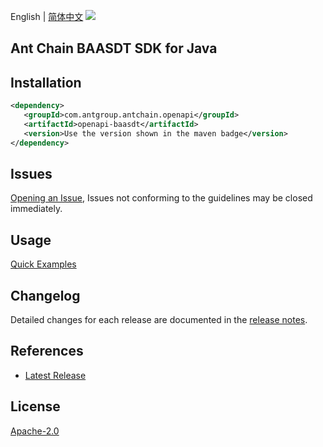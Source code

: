 English | [简体中文](README-CN.md)
![](https://aliyunsdk-pages.alicdn.com/icons/AlibabaCloud.svg)

## Ant Chain BAASDT SDK for Java

## Installation

```xml
<dependency>
   <groupId>com.antgroup.antchain.openapi</groupId>
   <artifactId>openapi-baasdt</artifactId>
   <version>Use the version shown in the maven badge</version>
</dependency>
```

## Issues
[Opening an Issue](https://github.com/alipay/antchain-openapi-prod-sdk/issues/new), Issues not conforming to the guidelines may be closed immediately.

## Usage
[Quick Examples](https://github.com/alipay/antchain-openapi-prod-sdk/blob/master/docs/0-Examples-EN.md#quick-examples)

## Changelog
Detailed changes for each release are documented in the [release notes](./ChangeLog.txt).

## References
* [Latest Release](https://github.com/alipay/antchain-openapi-prod-sdk/)

## License
[Apache-2.0](http://www.apache.org/licenses/LICENSE-2.0)

